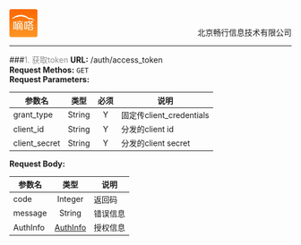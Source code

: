 <div align="center">
<img src="../../dida.jpg" height="50" width="50" align="left">
<br><p align="right">北京畅行信息技术有限公司</p>
</div>


---
###<font color=#8E8E8E >1. 获取token</font>
**URL:**  /auth/access_token<br>
**Request Methos:**  `GET`<br>
**Request Parameters:** 

| 参数名      | 类型   |  必须 |  说明  |
| ---         | :-----:|:----:|  ---   |
| grant_type  | String | Y    |固定传client_credentials|
| client_id   | String | Y    |分发的client id|
| client_secret|String | Y    |分发的client secret|

**Request Body:** 

| 参数名      | 类型   |   说明  |
| ---         | :-----:|  ---   |
| code        | Integer | 返回码|
| message     | String  |错误信息|
| AuthInfo    | [AuthInfo](../../chapter6/section6.1.md) | 授权信息|


